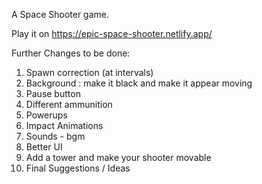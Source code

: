 A Space Shooter game.

Play it on https://epic-space-shooter.netlify.app/

Further Changes to be done:

1. Spawn correction (at intervals)
2. Background : make it black and make it appear moving
3. Pause button
4. Different ammunition
5. Powerups
6. Impact Animations
7. Sounds - bgm
8. Better UI 
9. Add a tower and make your shooter movable 
10. Final Suggestions / Ideas

